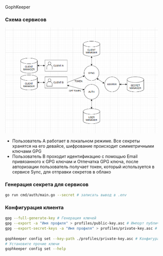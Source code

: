 GophKeeper

### Схема сервисов
![alt text](img/schema.png "schema GophKeeper")

* Пользователь A работает в локальном режиме. Все секреты хранятся на его девайсе, шифрование происходит симметричными ключами GPG
*  Пользователь B проходит идентификацию с помощью Email привязанного к GPG ключам и Отпечатка GPG ключа, после авторизации пользователь получает токен, который используется в сервисе Sync, для отправки секретов в облако
  
### Генерация секрета для сервисов
```bash
go run cmd/auth/main.go --secret # записать вывод в .env
```

### Конфигурация клиента
```bash
gpg --full-generate-key # Генерация ключей
gpg --export -a "Имя профиля" > profiles/public-key.asc # Импорт публичного ключа
gpg --export-secret-keys -a "Имя профиля" > profiles/private-key.asc # Импорт приватного ключа

gophkeeper config set --key-path ./profiles/private-key.asc # Конфигурация путей для gpg ключа
# Установите прочие ключи
gophkeeper config set --help
```